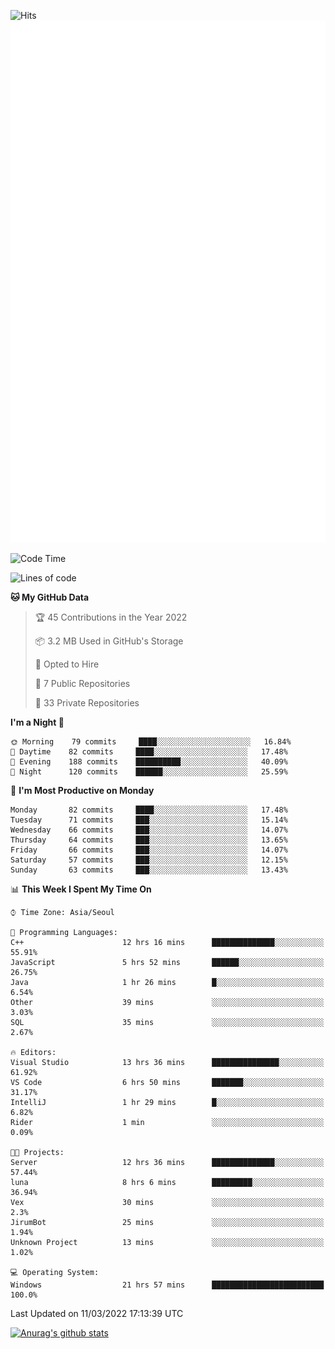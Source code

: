 ![Hits](https://hits.seeyoufarm.com/api/count/incr/badge.svg?url=https%3A%2F%2Fgithub.com%2Fkokose1234&count_bg=%2379C83D&title_bg=%23555555&icon=apple.svg&icon_color=%23E7E7E7&title=hits&edge_flat=false)
<br/>
![Metrics](https://github.com/kokose1234/kokose1234/blob/main/github-metrics.svg)

<!--START_SECTION:waka-->
![Code Time](http://img.shields.io/badge/Code%20Time-559%20hrs%2012%20mins-blue)

![Lines of code](https://img.shields.io/badge/From%20Hello%20World%20I%27ve%20Written-2%20Million%20lines%20of%20code-blue)

**🐱 My GitHub Data** 

> 🏆 45 Contributions in the Year 2022
 > 
> 📦 3.2 MB Used in GitHub's Storage 
 > 
> 💼 Opted to Hire
 > 
> 📜 7 Public Repositories 
 > 
> 🔑 33 Private Repositories  
 > 
**I'm a Night 🦉** 

```text
🌞 Morning    79 commits     ████░░░░░░░░░░░░░░░░░░░░░   16.84% 
🌆 Daytime    82 commits     ████░░░░░░░░░░░░░░░░░░░░░   17.48% 
🌃 Evening    188 commits    ██████████░░░░░░░░░░░░░░░   40.09% 
🌙 Night      120 commits    ██████░░░░░░░░░░░░░░░░░░░   25.59%

```
📅 **I'm Most Productive on Monday** 

```text
Monday       82 commits     ████░░░░░░░░░░░░░░░░░░░░░   17.48% 
Tuesday      71 commits     ███░░░░░░░░░░░░░░░░░░░░░░   15.14% 
Wednesday    66 commits     ███░░░░░░░░░░░░░░░░░░░░░░   14.07% 
Thursday     64 commits     ███░░░░░░░░░░░░░░░░░░░░░░   13.65% 
Friday       66 commits     ███░░░░░░░░░░░░░░░░░░░░░░   14.07% 
Saturday     57 commits     ███░░░░░░░░░░░░░░░░░░░░░░   12.15% 
Sunday       63 commits     ███░░░░░░░░░░░░░░░░░░░░░░   13.43%

```


📊 **This Week I Spent My Time On** 

```text
⌚︎ Time Zone: Asia/Seoul

💬 Programming Languages: 
C++                      12 hrs 16 mins      ██████████████░░░░░░░░░░░   55.91% 
JavaScript               5 hrs 52 mins       ██████░░░░░░░░░░░░░░░░░░░   26.75% 
Java                     1 hr 26 mins        █░░░░░░░░░░░░░░░░░░░░░░░░   6.54% 
Other                    39 mins             ░░░░░░░░░░░░░░░░░░░░░░░░░   3.03% 
SQL                      35 mins             ░░░░░░░░░░░░░░░░░░░░░░░░░   2.67%

🔥 Editors: 
Visual Studio            13 hrs 36 mins      ███████████████░░░░░░░░░░   61.92% 
VS Code                  6 hrs 50 mins       ███████░░░░░░░░░░░░░░░░░░   31.17% 
IntelliJ                 1 hr 29 mins        █░░░░░░░░░░░░░░░░░░░░░░░░   6.82% 
Rider                    1 min               ░░░░░░░░░░░░░░░░░░░░░░░░░   0.09%

🐱‍💻 Projects: 
Server                   12 hrs 36 mins      ██████████████░░░░░░░░░░░   57.44% 
luna                     8 hrs 6 mins        █████████░░░░░░░░░░░░░░░░   36.94% 
Vex                      30 mins             ░░░░░░░░░░░░░░░░░░░░░░░░░   2.3% 
JirumBot                 25 mins             ░░░░░░░░░░░░░░░░░░░░░░░░░   1.94% 
Unknown Project          13 mins             ░░░░░░░░░░░░░░░░░░░░░░░░░   1.02%

💻 Operating System: 
Windows                  21 hrs 57 mins      █████████████████████████   100.0%

```


 Last Updated on 11/03/2022 17:13:39 UTC
<!--END_SECTION:waka-->

[![Anurag's github stats](https://github-readme-stats.vercel.app/api?username=kokose1234&theme=dracula)](https://github.com/anuraghazra/github-readme-stats)



	

